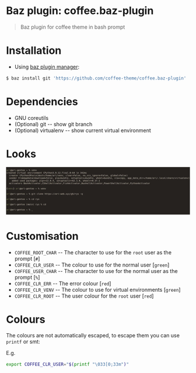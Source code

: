 # Baz plugin: coffee.baz-plugin

> Baz plugin for coffee theme in bash prompt

# Installation

- Using [baz plugin manager](https://ari-web.xyz/gh/baz):

```bash
$ baz install git 'https://github.com/coffee-theme/coffee.baz-plugin'
```

# Dependencies

- GNU coreutils
- (Optional) git -- show git branch
- (Optional) virtualenv -- show current virtual environment

# Looks

![Screenshot](/screenshot.jpg)

# Customisation

- `COFFEE_ROOT_CHAR` -- The character to use for the `root` user as the prompt [`#`]
- `COFFEE_CLR_USER` -- The colour to use for the normal user [`green`]
- `COFFEE_USER_CHAR` -- The character to use for the normal user as the prompt [`%`]
- `COFFEE_CLR_ERR` -- The error colour [`red`]
- `COFFEE_CLR_VENV` -- The colour to use for virtual environments [`green`]
- `COFFEE_CLR_ROOT` -- The user colour for the `root` user [`red`]

# Colours

The colours are not automatically escaped, to escape them
you can use `printf` or smt:

E.g.

```bash
export COFFEE_CLR_USER="$(printf "\033[0;33m")"
```
